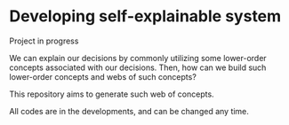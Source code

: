 # Developing self-explainable system

Project in progress

We can explain our decisions by commonly utilizing some lower-order concepts associated with our decisions. Then, how can we build such lower-order concepts and webs of such concepts?

This repository aims to generate such web of concepts. 

All codes are in the developments, and can be changed any time. 


